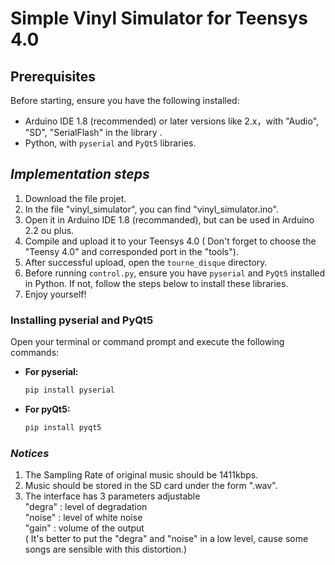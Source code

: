 # Simple Vinyl Simulator for Teensys 4.0

## Prerequisites
Before starting, ensure you have the following installed:

- Arduino IDE 1.8 (recommended) or later versions like 2.x，with "Audio", "SD", "SerialFlash" in the library .
- Python, with `pyserial` and `PyQt5` libraries.
  
## _Implementation steps_
1. Download the file projet.
2. In the file "vinyl_simulator", you can find "vinyl_simulator.ino".
3. Open it in Arduino IDE 1.8 (recommanded), but can be used in Arduino 2.2 ou plus.
4. Compile and upload it to your Teensys 4.0 ( Don't forget to choose the "Teensy 4.0" and corresponded port in the "tools").
5. After successful upload, open the `tourne_disque` directory.
6. Before running `control.py`, ensure you have `pyserial` and `PyQt5` installed in Python. If not, follow the steps below to install these libraries.
7. Enjoy yourself!

### Installing pyserial and PyQt5

Open your terminal or command prompt and execute the following commands:

- **For pyserial:**

  ```bash
  pip install pyserial
  
- **For pyQt5:**

  ```bash
  pip install pyqt5
  
### _Notices_
1. The Sampling Rate of original music should be 1411kbps.
2. Music should be stored in the SD card under the form ".wav".
3. The interface has 3 parameters adjustable    
   "degra" : level of degradation  
   "noise" : level of white noise  
   "gain"  : volume of the output  
   ( It's better to put the "degra" and "noise" in a low level, cause some songs are sensible with this distortion.)
   
